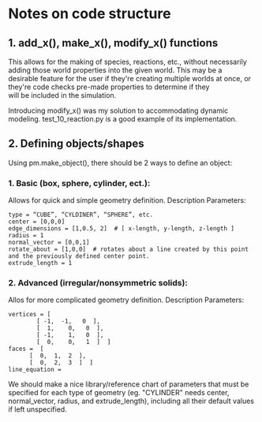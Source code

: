 # Notes on code structure

## 1. add_x(), make_x(), modify_x() functions

This allows for the making of species, reactions, etc., without necessarily adding those world properties into the given world. This may be a \
desirable feature for the user if they're creating multiple worlds at once, or they're code checks pre-made properties to determine if they \
will be included in the simulation. 

Introducing modify_x() was my solution to accommodating dynamic modeling. test_10_reaction.py is a good example of its implementation.

## 2. Defining objects/shapes

Using pm.make_object(), there should be 2 ways to define an object:

### 1. Basic (box, sphere, cylinder, ect.):

Allows for quick and simple geometry definition. 
Description Parameters:

```
type = “CUBE”, “CYLDINER”, “SPHERE”, etc.
center = [0,0,0]
edge_dimensions = [1,0.5, 2]  # [ x-length, y-length, z-length ]
radius = 1
normal_vector = [0,0,1]
rotate_about = [1,0,0]  # rotates about a line created by this point and the previously defined center point.
extrude_length = 1
```

### 2. Advanced (irregular/nonsymmetric solids):

Allos for more complicated geometry definition.
Description Parameters:

```
vertices = [ 
	    [ -1,  -1,   0  ], 
	    [  1,    0,   0  ], 
	    [ -1,    1,   0  ], 
	    [  0,    0,   1  ]  ]
faces =  [
	  [  0,  1,  2  ],
	  [  0,  2,  3  ]  ] 
line_equation = 
```
We should make a nice library/reference chart of parameters that must be specified for each type of geometry (eg. "CYLINDER" needs center, \
normal_vector, radius, and extrude_length), including all their default values if left unspecified.


